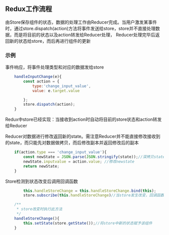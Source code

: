 ## Redux工作流程
由Store保存组件的状态，数据的处理工作由Reducer完成。当用户激发某事件时，通过store.dispatch(action)方法将事件发送给store，store并不直接处理数据，而是将目前的状态以及action转发给Reducer处理，
Reducer处理完毕后返回新的状态给store，而后再进行组件的更新
### 示例
事件响应，将事件处理类型和对应的数据发给store
```jsx harmony
	handleInputChange(e){
    	const action = {
    		type:'change_input_value',
			value: e.target.value

		};
    	store.dispatch(action);
	}
```

Redux中store已经实现：当接收到action时自动将目前的store状态和action转发给Reducer

Reducer对数据进行修改返回新的state。需注意Reducer并不能直接修改接收到的state，而只能先对数据做拷贝，而后修改副本并返回修改后的副本
```jsx harmony
    if(action.type === 'change_input_value'){
        const newState = JSON.parse(JSON.stringify(state));//深拷贝state
        newState.inputvalue = action.value; //修改newstate
        return newState;
    }
```

Store检测到状态改变后调用回调函数
```jsx harmony
        this.handleStoreChange = this.handleStoreChange.bind(this);
        store.subscribe(this.handleStoreChange)//当store发生改变，回调函数handleStoreChange就会被调用
```

```jsx harmony
    /**
	 * store改变时执行此方法
     */
    handleStoreChange(){
		this.setState(store.getState());//将store中新的状态赋予该组件
	}
```